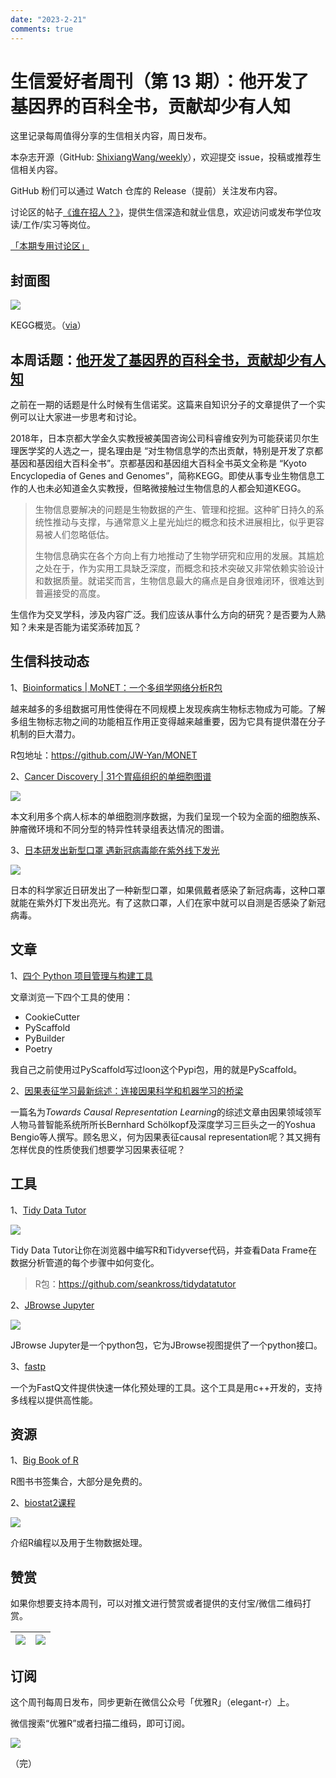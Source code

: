```yaml
---
date: "2023-2-21"
comments: true
---
```


# 生信爱好者周刊（第 13 期）：他开发了基因界的百科全书，贡献却少有人知

这里记录每周值得分享的生信相关内容，周日发布。

本杂志开源（GitHub: [ShixiangWang/weekly](https://github.com/ShixiangWang/weekly)），欢迎提交 issue，投稿或推荐生信相关内容。

GitHub 粉们可以通过 Watch 仓库的 Release（提前）关注发布内容。

讨论区的帖子[《谁在招人？》](https://github.com/ShixiangWang/weekly/issues/2)，提供生信深造和就业信息，欢迎访问或发布学位攻读/工作/实习等岗位。

[「本期专用讨论区」](https://github.com/ShixiangWang/weekly/issues/349)

## 封面图


![](https://gitee.com/ShixiangWang/ImageCollection/raw/master/2021-12-19/1639905029485-image.png)

KEGG概览。（[via](https://www.genome.jp/kegg/kegg1a.html)）

## 本周话题：[他开发了基因界的百科全书，贡献却少有人知](https://mp.weixin.qq.com/s/jQCKj7eVFUhCiSWahaLoLQ)

之前在一期的话题是什么时候有生信诺奖。这篇来自知识分子的文章提供了一个实例可以让大家进一步思考和讨论。

2018年，日本京都大学金久实教授被美国咨询公司科睿维安列为可能获诺贝尔生理医学奖的人选之一，提名理由是 “对生物信息学的杰出贡献，特别是开发了京都基因和基因组大百科全书”。京都基因和基因组大百科全书英文全称是 “Kyoto Encyclopedia of Genes and Genomes”，简称KEGG。即使从事专业生物信息工作的人也未必知道金久实教授，但略微接触过生物信息的人都会知道KEGG。

> 生物信息要解决的问题是生物数据的产生、管理和挖掘。这种旷日持久的系统性推动与支撑，与通常意义上星光灿烂的概念和技术进展相比，似乎更容易被人们忽略低估。
>
> 生物信息确实在各个方向上有力地推动了生物学研究和应用的发展。其尴尬之处在于，作为实用工具缺乏深度，而概念和技术突破又非常依赖实验设计和数据质量。就诺奖而言，生物信息最大的痛点是自身很难闭环，很难达到普遍接受的高度。

生信作为交叉学科，涉及内容广泛。我们应该从事什么方向的研究？是否要为人熟知？未来是否能为诺奖添砖加瓦？

## 生信科技动态

1、[Bioinformatics | MoNET：一个多组学网络分析R包](https://academic.oup.com/bioinformatics/advance-article-abstract/doi/10.1093/bioinformatics/btab722/6409845?redirectedFrom=fulltext)

越来越多的多组数据可用性使得在不同规模上发现疾病生物标志物成为可能。了解多组生物标志物之间的功能相互作用正变得越来越重要，因为它具有提供潜在分子机制的巨大潜力。

R包地址：<https://github.com/JW-Yan/MONET>

2、[Cancer Discovery | 31个胃癌组织的单细胞图谱](https://mp.weixin.qq.com/s/4mUsuTyIsyRZZTSK0zD9WQ)


![](https://gitee.com/ShixiangWang/ImageCollection/raw/master/2021-12-19/1639904925378-image.png)


本文利用多个病人标本的单细胞测序数据，为我们呈现一个较为全面的细胞族系、肿瘤微环境和不同分型的特异性转录组表达情况的图谱。

3、[日本研发出新型口罩 遇新冠病毒能在紫外线下发光](https://language.chinadaily.com.cn/a/202112/13/WS61b6ea6aa310cdd39bc7b020.html)


![](https://gitee.com/ShixiangWang/ImageCollection/raw/master/2021-12-19/1639904481665-image.png)

日本的科学家近日研发出了一种新型口罩，如果佩戴者感染了新冠病毒，这种口罩就能在紫外灯下发出亮光。有了这款口罩，人们在家中就可以自测是否感染了新冠病毒。

## 文章

1、[四个 Python 项目管理与构建工具](https://mp.weixin.qq.com/s/cZocjukUht2iHxLaIuuWgA)

文章浏览一下四个工具的使用：

- CookieCutter
- PyScaffold
- PyBuilder
- Poetry

我自己之前使用过PyScaffold写过loon这个Pypi包，用的就是PyScaffold。

2、[因果表征学习最新综述：连接因果科学和机器学习的桥梁](https://mp.weixin.qq.com/s/PUztcJA8zlTF5hWpJNdZTA)

一篇名为*Towards Causal Representation Learning*的综述文章由因果领域领军人物马普智能系统所所长Bernhard Schölkopf及深度学习三巨头之一的Yoshua Bengio等人撰写。顾名思义，何为因果表征causal representation呢？其又拥有怎样优良的性质使我们想要学习因果表征呢？

## 工具

1、[Tidy Data Tutor](https://tidydatatutor.com/)


![](https://gitee.com/ShixiangWang/ImageCollection/raw/master/2021-12-19/1639904012060-image.png)

Tidy Data Tutor让你在浏览器中编写R和Tidyverse代码，并查看Data Frame在数据分析管道的每个步骤中如何变化。

> R包：<https://github.com/seankross/tidydatatutor>

2、[JBrowse Jupyter](https://github.com/GMOD/jbrowse-jupyter)


![](https://gitee.com/ShixiangWang/ImageCollection/raw/master/2021-12-19/1639904136392-image.png)

JBrowse Jupyter是一个python包，它为JBrowse视图提供了一个python接口。


3、[fastp](https://github.com/OpenGene/fastp )

一个为FastQ文件提供快速一体化预处理的工具。这个工具是用c++开发的，支持多线程以提供高性能。

## 资源

1、[Big Book of R](https://www.bigbookofr.com/index.html)

R图书书签集合，大部分是免费的。

2、[biostat2课程](https://biostat2.uni.lu/lectures.html)


![](https://gitee.com/ShixiangWang/ImageCollection/raw/master/2021-12-19/1639904402702-image.png)

介绍R编程以及用于生物数据处理。

## 赞赏

如果你想要支持本周刊，可以对推文进行赞赏或者提供的支付宝/微信二维码打赏。

| ![](https://gitee.com/ShixiangWang/ImageCollection/raw/master/png/202109171440597.jpg) | ![](https://gitee.com/ShixiangWang/ImageCollection/raw/master/png/202109171440452.jpg) |
| ------------------------------------------------------------ | ------------------------------------------------------------ |

## 订阅

这个周刊每周日发布，同步更新在微信公众号「优雅R」（elegant-r）上。

微信搜索“优雅R”或者扫描二维码，即可订阅。

![](https://gitee.com/ShixiangWang/ImageCollection/raw/master/png/202109101438292.jpg)

（完）

